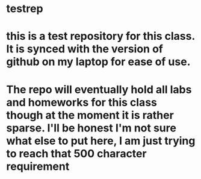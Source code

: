 # testrep
# this is a test repository for this class. It is synced with the version of github on my laptop for ease of use. 
# The repo will eventually hold all labs and homeworks for this class though at the moment it is rather sparse. I'll be honest I'm not sure what else to put here, I am just trying to reach that 500 character requirement
